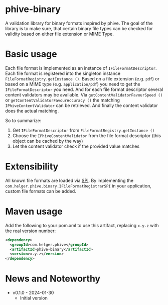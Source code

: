 # phive-binary

A validation library for binary formats inspired by phive.
The goal of the library is to make sure, that certain binary file types can be checked for validity based on either file extension or MIME Type.

# Basic usage

Each file format is implemented as an instance of `IFileFormatDescriptor`.
Each file format is registered into the singleton instance `FileFormatRegistry.getInstance ()`.
Based on a file extension (e.g. `pdf`) or based on a MIME type (e.g. `application/pdf`) you need to get the `IFileFormatDescriptor` you need.
And for each file format descriptor several content validators may be available.
Via `getContentValidatorFavourSpeed ()` or `getContentValidatorFavourAccuracy ()` the matching `IPhiveContentValidator` can be retrieved.
And finally the content validator does the actual matching.

So to summarize:
1. Get `IFileFormatDescriptor` from `FileFormatRegistry.getInstance ()`
1. Choose the `IPhiveContentValidator` from the file format descriptor (this object can be cached by the way) 
1. Let the content validator check if the provided value matches

# Extensibility

All known file formats are loaded via [SPI](https://docs.oracle.com/javase/tutorial/ext/basics/spi.html).
By implementing the `com.helger.phive.binary.IFileFormatRegistrarSPI` in your application, custom file formats can be added.

# Maven usage

Add the following to your pom.xml to use this artifact, replacing `x.y.z` with the real version number:

```xml
<dependency>
  <groupId>com.helger.phive</groupId>
  <artifactId>phive-binary</artifactId>
  <version>x.y.z</version>
</dependency>
```

# News and Noteworthy

* v0.1.0 - 2024-01-30
    * Initial version
